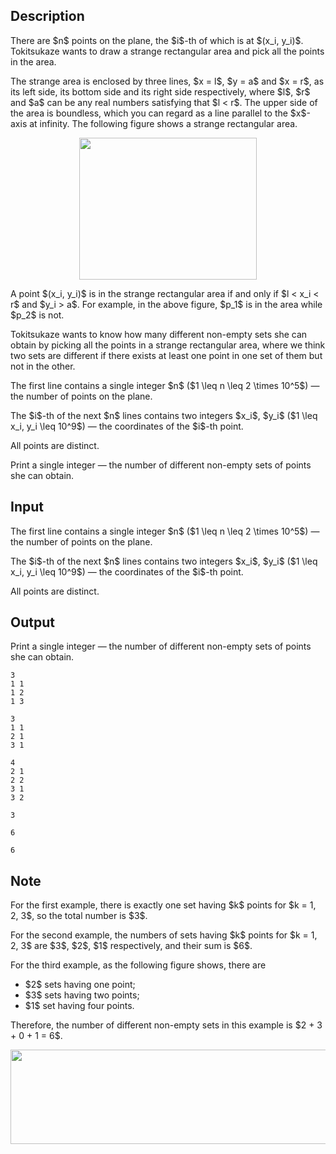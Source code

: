 ## Description

<div><p>There are $n$ points on the plane, the $i$-th of which is at $(x_i, y_i)$. Tokitsukaze wants to draw a strange rectangular area and pick all the points in the area.</p><p>The strange area is enclosed by three lines, $x = l$, $y = a$ and $x = r$, as its left side, its bottom side and its right side respectively, where $l$, $r$ and $a$ can be any real numbers satisfying that $l &lt; r$. The upper side of the area is boundless, which you can regard as a line parallel to the $x$-axis at infinity. The following figure shows a strange rectangular area.</p><center> <img class="tex-graphics" height="227px" src="file://Wgj5afhO.png" style="max-width: 100.0%;max-height: 100.0%;" width="284px"> </center><p>A point $(x_i, y_i)$ is in the strange rectangular area if and only if $l &lt; x_i &lt; r$ and $y_i &gt; a$. For example, in the above figure, $p_1$ is in the area while $p_2$ is not.</p><p>Tokitsukaze wants to know how many different non-empty sets she can obtain by picking all the points in a strange rectangular area, where we think two sets are different if there exists at least one point in one set of them but not in the other.</p></div><div class="input-specification"><p>The first line contains a single integer $n$ ($1 \leq n \leq 2 \times 10^5$)&nbsp;— the number of points on the plane.</p><p>The $i$-th of the next $n$ lines contains two integers $x_i$, $y_i$ ($1 \leq x_i, y_i \leq 10^9$)&nbsp;— the coordinates of the $i$-th point.</p><p>All points are distinct.</p></div><div class="output-specification"><p>Print a single integer&nbsp;— the number of different non-empty sets of points she can obtain.</p></div>

## Input

<p>The first line contains a single integer $n$ ($1 \leq n \leq 2 \times 10^5$)&nbsp;— the number of points on the plane.</p><p>The $i$-th of the next $n$ lines contains two integers $x_i$, $y_i$ ($1 \leq x_i, y_i \leq 10^9$)&nbsp;— the coordinates of the $i$-th point.</p><p>All points are distinct.</p>

## Output

<p>Print a single integer&nbsp;— the number of different non-empty sets of points she can obtain.</p>





```input1
3
1 1
1 2
1 3

```




```input2
3
1 1
2 1
3 1

```




```input3
4
2 1
2 2
3 1
3 2

```




```output1
3

```




```output2
6

```




```output3
6

```



## Note

<p>For the first example, there is exactly one set having $k$ points for $k = 1, 2, 3$, so the total number is $3$.</p><p>For the second example, the numbers of sets having $k$ points for $k = 1, 2, 3$ are $3$, $2$, $1$ respectively, and their sum is $6$.</p><p>For the third example, as the following figure shows, there are</p><ul> <li> $2$ sets having one point; </li><li> $3$ sets having two points; </li><li> $1$ set having four points. </li></ul><p>Therefore, the number of different non-empty sets in this example is $2 + 3 + 0 + 1 = 6$.</p><center> <img class="tex-graphics" height="151px" src="file://ou5jVm4q.png" style="max-width: 100.0%;max-height: 100.0%;" width="567px"> </center>
